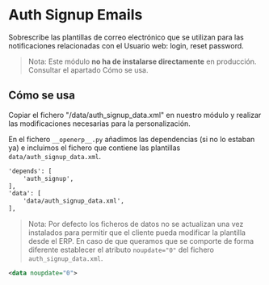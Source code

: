 Auth Signup Emails
==================

Sobrescribe las plantillas de correo electrónico que se utilizan para las
notificaciones relacionadas con el Usuario web: login, reset password.

> Nota: Este módulo **no ha de instalarse directamente** en producción.
> Consultar el apartado Cómo se usa.

Cómo se usa
-----------

Copiar el fichero "/data/auth_signup_data.xml" en nuestro módulo y realizar
las modificaciones necesarias para la personalización.

En el fichero `__openerp__.py` añadimos las dependencias (si no lo estaban ya)
e incluimos el fichero que contiene las plantillas `data/auth_signup_data.xml`.

```xml
'depends': [
    'auth_signup',
],
'data': [
    'data/auth_signup_data.xml',
],
```

> Nota: Por defecto los ficheros de datos no se actualizan una vez instalados
> para permitir que el cliente pueda modificar la plantilla desde el ERP. En
> caso de que queramos que se comporte de forma diferente establecer el
> atributo `noupdate="0"` del fichero `auth_signup_data.xml`.

```xml
<data noupdate="0">
```
